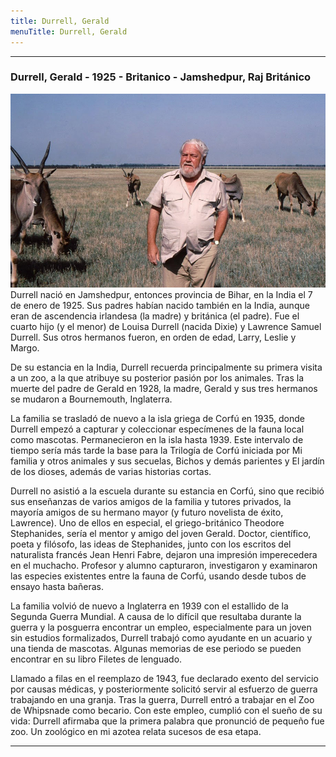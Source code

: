 ```yaml
---
title: Durrell, Gerald
menuTitle: Durrell, Gerald
---
```

***
### Durrell, Gerald - 1925 - Britanico - Jamshedpur, Raj Británico
!["Imagen no encontrada"](DurrellGerald.jpg)
Durrell nació en Jamshedpur, entonces provincia de Bihar, en la India el 7 de enero de 1925. Sus padres habían nacido también en la India, aunque eran de ascendencia irlandesa (la madre) y británica (el padre). Fue el cuarto hijo (y el menor) de Louisa Durrell (nacida Dixie) y Lawrence Samuel Durrell. Sus otros hermanos fueron, en orden de edad, Larry, Leslie y Margo.

De su estancia en la India, Durrell recuerda principalmente su primera visita a un zoo, a la que atribuye su posterior pasión por los animales. Tras la muerte del padre de Gerald en 1928, la madre, Gerald y sus tres hermanos se mudaron a Bournemouth, Inglaterra.

La familia se trasladó de nuevo a la isla griega de Corfú en 1935, donde Durrell empezó a capturar y coleccionar especímenes de la fauna local como mascotas. Permanecieron en la isla hasta 1939. Este intervalo de tiempo sería más tarde la base para la Trilogía de Corfú iniciada por Mi familia y otros animales y sus secuelas, Bichos y demás parientes y El jardín de los dioses, además de varias historias cortas.

Durrell no asistió a la escuela durante su estancia en Corfú, sino que recibió sus enseñanzas de varios amigos de la familia y tutores privados, la mayoría amigos de su hermano mayor (y futuro novelista de éxito, Lawrence). Uno de ellos en especial, el griego-británico Theodore Stephanides, sería el mentor y amigo del joven Gerald. Doctor, científico, poeta y filósofo, las ideas de Stephanides, junto con los escritos del naturalista francés Jean Henri Fabre, dejaron una impresión imperecedera en el muchacho. Profesor y alumno capturaron, investigaron y examinaron las especies existentes entre la fauna de Corfú, usando desde tubos de ensayo hasta bañeras.

La familia volvió de nuevo a Inglaterra en 1939 con el estallido de la Segunda Guerra Mundial. A causa de lo difícil que resultaba durante la guerra y la posguerra encontrar un empleo, especialmente para un joven sin estudios formalizados, Durrell trabajó como ayudante en un acuario y una tienda de mascotas. Algunas memorias de ese periodo se pueden encontrar en su libro Filetes de lenguado.

Llamado a filas en el reemplazo de 1943, fue declarado exento del servicio por causas médicas, y posteriormente solicitó servir al esfuerzo de guerra trabajando en una granja. Tras la guerra, Durrell entró a trabajar en el Zoo de Whipsnade como becario. Con este empleo, cumplió con el sueño de su vida: Durrell afirmaba que la primera palabra que pronunció de pequeño fue zoo. Un zoológico en mi azotea relata sucesos de esa etapa.
***